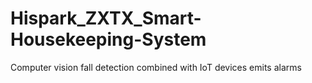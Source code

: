 # Hispark_ZXTX_Smart-Housekeeping-System
Computer vision fall detection combined with IoT devices emits alarms
